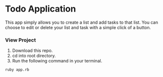 # Todo Application
This app simply allows you to create a list and add tasks to that list. You can choose to edit or delete your list and task with a simple click of a button.

### View Project
1. Download this repo.
2. cd into root directory.
3. Run the following command in your terminal.

  ``
  ruby app.rb
  ``
